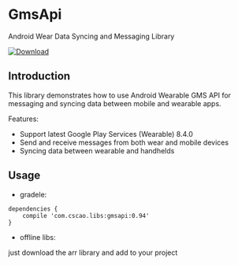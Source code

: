 # GmsApi

Android Wear Data Syncing and Messaging Library

[ ![Download](https://api.bintray.com/packages/csarron/libs/gmsapi/images/download.svg) ](https://bintray.com/csarron/libs/gmsapi/_latestVersion)

## Introduction

This library  demonstrates how to use Android Wearable GMS API for messaging and syncing data between mobile and wearable apps.

Features:

- Support latest Google Play Services (Wearable) 8.4.0
- Send and receive messages from both wear and mobile devices
- Syncing data between wearable and handhelds

## Usage

- gradele:

````
dependencies {
    compile 'com.cscao.libs:gmsapi:0.94'
}
````

- offline libs:

just download the arr library and add to your project
